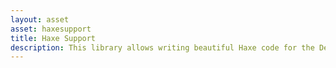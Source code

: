 ```yaml
---
layout: asset
asset: haxesupport
title: Haxe Support
description: This library allows writing beautiful Haxe code for the Defold game engine \o/
---
```


